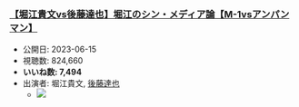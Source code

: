 ### [【堀江貴文vs後藤達也】堀江のシン・メディア論【M-1vsアンパンマン】](https://www.youtube.com/watch?v=B_wK9DJdL-8)
-   公開日: 2023-06-15
-   視聴数: 824,660
-   **いいね数: 7,494**
-   出演者: 堀江貴文, [後藤達也](/rehacq_fan/people/後藤達也 "wikilink")
    - [![](https://img.youtube.com/vi/B_wK9DJdL-8/hqdefault.jpg)](https://www.youtube.com/watch?v=B_wK9DJdL-8)
